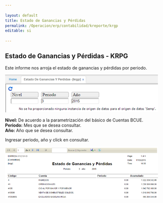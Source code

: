 ```yaml
---

layout: default
title: Estado de Ganancias y Pérdidas
permalink: /Operacion/erp/contabilidad/kreporte/krgp
editable: si

---
```


## Estado de Ganancias y Pérdidas - KRPG

Este informe nos arroja el estado de ganancias y pérdidas por periodo.  

![](KRGP1.png)

**Nivel:** De acuerdo a la parametrización del básico de Cuentas BCUE.  
**Periodo:** Mes que se desea consultar.  
**Año:** Año que se desea consultar.  

Ingresar periodo, año y click en consultar.   

![](KRGP2.png)









